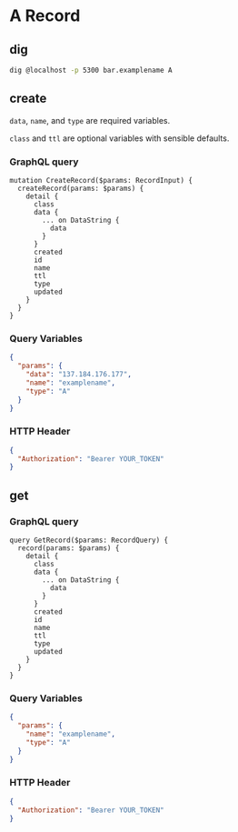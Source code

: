# A Record

## dig

```sh
dig @localhost -p 5300 bar.examplename A
```



## create

`data`, `name`, and `type` are required variables.

`class` and `ttl` are optional variables with sensible defaults.

### GraphQL query

```sdl
mutation CreateRecord($params: RecordInput) {
  createRecord(params: $params) {
    detail {
      class
      data {
        ... on DataString {
          data
        }
      }
      created
      id
      name
      ttl
      type
      updated
    }
  }
}
```

### Query Variables

```json
{
  "params": {
    "data": "137.184.176.177",
    "name": "examplename",
    "type": "A"
  }
}
```

### HTTP Header

```json
{
  "Authorization": "Bearer YOUR_TOKEN"
}
```



## get
### GraphQL query

```sdl
query GetRecord($params: RecordQuery) {
  record(params: $params) {
    detail {
      class
      data {
        ... on DataString {
          data
        }
      }
      created
      id
      name
      ttl
      type
      updated
    }
  }
}
```

### Query Variables

```json
{
  "params": {
    "name": "examplename",
    "type": "A"
  }
}
```

### HTTP Header

```json
{
  "Authorization": "Bearer YOUR_TOKEN"
}
```



<!-- https://www.dynu.com/Resources/DNS-Records/A-Record -->
